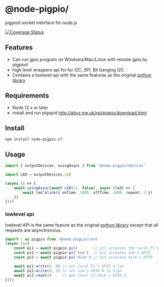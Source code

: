 # @node-pigpio/
pigpiod socket interface for node.js

[![Coverage Status](https://coveralls.io/repos/github/satoren/node-pigpio/badge.svg?branch=main)](https://coveralls.io/github/satoren/node-pigpio?branch=main)

## Features
* Can run gpio program on Windows/Mac/Linux with remote gpio by pigpiod
* high level wrappers api for for I2C, SPI, Bit banging I2C
* Contains a lowlevel api with the same features as the original [python library](http://abyz.me.uk/rpi/pigpio/python.html)


## Requirements
* Node 12.x or later
* install and run pigopid
http://abyz.me.uk/rpi/pigpio/download.html


## Install
```
npm install node-pigpio-if
```

## Usage
```ts
import { outputDevices, usingAsync } from '@node-pigpio/devices'

import LED = outputDevices.LED

(async () => {
    await usingAsync(await LED(22, false), async (led) => {
        await led.blink({ onTime: 1000, offTime: 1000, repeat: 5 })
    })
})()

```

### lowlevel api
lowlevel API is the same feature as the original [python library](http://abyz.me.uk/rpi/pigpio/python.html) except that all requests are asynchronous.

```ts
import * as pigpio from '@node-pigpio/core'
(async ()={
    const pi1 = await pigpio.pi()       // pi1 accesses the local Pi's GPIO
    const pi2 = await pigpio.pi('tom')  // pi2 accesses tom's GPIO
    const pi3 = await pigpio.pi('dick') // pi3 accesses dick's GPIO

    await pi1.write(4, 0) // set local Pi's GPIO 4 low
    await pi2.write(4, 1) // set tom's GPIO 4 to high
    await pi3.read(4)     // get level of dick's GPIO 4
})()
```

